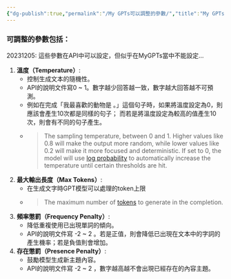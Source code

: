 ```yaml
---
{"dg-publish":true,"permalink":"/My GPTs可以調整的參數/","title":"My GPTs可以調整的參數","tags":["blog","ai","chatgpt"],"created":"2023-11-27T00:00:00.000Z","updated":"2023-12-05T00:00:00.000Z"}
---
```



### 可調整的參數包括：

20231205: 這些參數在API中可以設定，但似乎在MyGPTs當中不能設定…

1. **溫度（Temperature）**:
   - 控制生成文本的隨機性。
   - API的說明文件寫0 ~ 1。數字越少回答越一致，數字越大回答越不可預測。
   - 例如在完成「我最喜歡的動物是  。」這個句子時，如果將溫度設定為0，則應該會產生10次都是同樣的句子； 而若是將溫度設定為較高的值產生10次，則會有不同的句子產生。
   - > The sampling temperature, between 0 and 1. Higher values like 0.8 will make the output more random, while lower values like 0.2 will make it more focused and deterministic. If set to 0, the model will use [log probability](https://en.wikipedia.org/wiki/Log_probability) to automatically increase the temperature until certain thresholds are hit.
2. **最大輸出長度（Max Tokens）**:
   - 在生成文字時GPT模型可以處理的token上限
   - > The maximum number of [tokens](https://platform.openai.com/tokenizer) to generate in the completion.
3. **頻率懲罰（Frequency Penalty）**:
   - 降低重複使用已出現單詞的傾向。
   - API的說明文件寫 -2 ~ 2 。若是正值，則會降低已出現在文本中的字詞的產生機率；若是負值則會增加。
4. **存在懲罰（Presence Penalty）**:
   - 鼓勵模型生成新主題內容。
   - API的說明文件寫 -2 ~ 2 ，數字越高越不會出現已經存在的內容主題。
